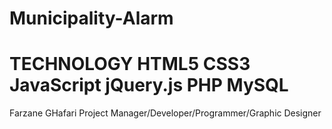 Municipality-Alarm
==================
TECHNOLOGY
HTML5
CSS3
JavaScript
jQuery.js
PHP
MySQL
=================
Farzane GHafari Project Manager/Developer/Programmer/Graphic Designer
